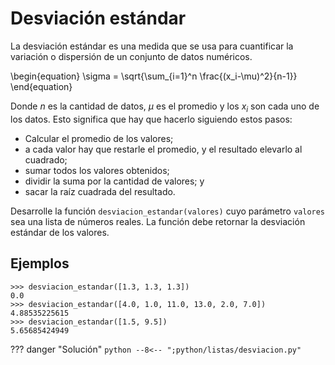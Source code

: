 # Desviación estándar

La desviación estándar es una medida que se usa para cuantificar la variación o dispersión de un conjunto de datos numéricos.

\begin{equation}
    \sigma = \sqrt{\sum_{i=1}^n \frac{(x_i-\mu)^2}{n-1}}
\end{equation}

Donde $n$ es la cantidad de datos, $\mu$ es el promedio y los $x_i$ son cada uno de los datos. Esto significa que hay que hacerlo siguiendo estos pasos:

- Calcular el promedio de los valores;
- a cada valor hay que restarle el promedio, y el resultado elevarlo al cuadrado;
- sumar todos los valores obtenidos;
- dividir la suma por la cantidad de valores; y
- sacar la raíz cuadrada del resultado.

Desarrolle la función `desviacion_estandar(valores)` cuyo parámetro `valores` sea una lista de números reales. La función debe retornar la desviación estándar de los valores.

## Ejemplos

```
>>> desviacion_estandar([1.3, 1.3, 1.3])
0.0
>>> desviacion_estandar([4.0, 1.0, 11.0, 13.0, 2.0, 7.0])
4.88535225615
>>> desviacion_estandar([1.5, 9.5])
5.65685424949
```

??? danger "Solución"
    ```python
    --8<-- ";python/listas/desviacion.py"
    ```
